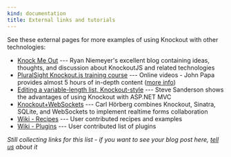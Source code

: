 ```yaml
---
kind: documentation
title: External links and tutorials
---
```


See these external pages for more examples of using Knockout with other technologies:

 * [Knock Me Out](http://www.knockmeout.net) --- Ryan Niemeyer's excellent blog containing ideas, thoughts, and discussion about KnockoutJS and related technologies
 * [PluralSight Knockout.js training course](http://www.pluralsight-training.net/microsoft/Courses/TableOfContents?courseName=knockout-mvvm) --- Online videos - John Papa provides almost 5 hours of in-depth content ([more info](http://johnpapa.net/komvvm))  
 * [Editing a variable-length list, Knockout-style](http://blog.stevensanderson.com/2010/07/12/editing-a-variable-length-list-knockout-style/) --- Steve Sanderson shows the advantages of using Knockout with ASP.NET MVC
 * [Knockout+WebSockets](http://github.com/carlhoerberg/knockout-websocket-example) --- Carl Hörberg combines Knockout, Sinatra, SQLite, and WebSockets to implement realtime forms collaboration
 * [Wiki - Recipes](https://github.com/SteveSanderson/knockout/wiki/Recipes) --- User contributed recipes and examples
 * [Wiki - Plugins](https://github.com/SteveSanderson/knockout/wiki/Plugins) --- User contributed list of plugins
 
*Still collecting links for this list - if you want to see your blog post here, [tell us](http://groups.google.com/group/knockoutjs) about it*
